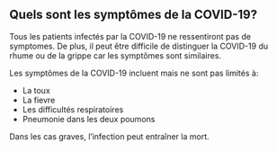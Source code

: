## Quels sont les symptômes de la COVID-19?

Tous les patients infectés par la COVID-19 ne ressentiront pas de symptomes. De plus, il peut être difficile de distinguer la COVID-19 du rhume ou de la grippe car les symptômes sont similaires.

Les symptômes de la COVID-19 incluent mais ne sont pas limités à:

- La toux
- La fievre
- Les difficultés respiratoires
- Pneumonie dans les deux poumons

Dans les cas graves, l’infection peut entraîner la mort.
